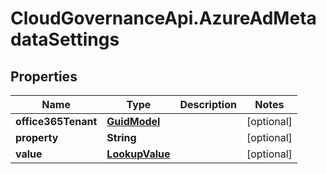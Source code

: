 # CloudGovernanceApi.AzureAdMetadataSettings

## Properties

Name | Type | Description | Notes
------------ | ------------- | ------------- | -------------
**office365Tenant** | [**GuidModel**](GuidModel.md) |  | [optional] 
**property** | **String** |  | [optional] 
**value** | [**LookupValue**](LookupValue.md) |  | [optional] 


